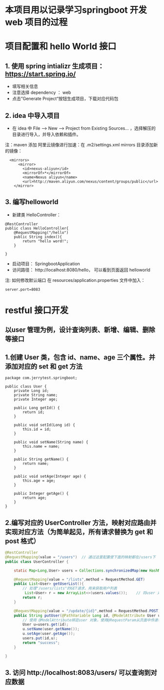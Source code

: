 
# 本项目用以记录学习springboot 开发web 项目的过程

# 项目配置和 hello World 接口
 ## 1. 使用 spring intializr 生成项目： https://start.spring.io/
- 填写相关信息
- 注意选择 dependency ： web
 - 点击”Generate Project“按钮生成项目，下载对应代码包

 ## 2. idea 中导入项目

 - 在 idea 中 File –> New –> Project from Existing Sources… ，选择解压的目录进行导入，并导入依赖和插件。

注：maven 添加 阿里云镜像进行加速：在 .m2/settings.xml mirrors 目录添加新的镜像：
```
  <mirrors>
      <mirror>
        <id>nexus-aliyun</id>
        <mirrorOf>*</mirrorOf>
        <name>Nexus aliyun</name>
        <url>http://maven.aliyun.com/nexus/content/groups/public</url>
    </mirror>
```

## 3. 编写helloworld

- 新建类 HelloController：
```
@RestController
public class HelloController{
    @RequestMapping("/hello")
    public String index(){
        return "hello word!";
    }

}
```
- 启动项目： SpringbootApplication
- 访问路径： http://localhost:8080/hello， 可以看到页面返回 helloworld

注: 如何修改默认端口
在 resources/application.properties  文件中加入：
```
server.port=8083
```



# restful 接口开发

## 以user 管理为例，设计查询列表、新增、编辑、删除等接口

## 1.创建 User 类，包含 id、name、age 三个属性。并添加对应的 set 和 get 方法

```
package com.jerrytest.springboot;

public class User {
    private Long id;
    private String name;
    private Integer age;

    public Long getId() {
        return id;
    }

    public void setId(Long id) {
        this.id = id;
    }

    public void setName(String name) {
        this.name = name;
    }

    public String getName() {
        return name;
    }

    public void setAge(Integer age) {
        this.age = age;
    }

    public Integer getAge() {
        return age;
    }
}

```

## 2.编写对应的 UserController 方法，映射对应路由并实现对应方法（为简单起见，所有请求替换为 get 和post 格式）

```Java
@RestController
@RequestMapping(value = "/users")  // 通过这里配置使下面的映射都在/users下     可以理解为模块级别的目录配置
public class UserController {

    static Map<Long,User> users = Collections.synchronizedMap(new HashMap<Long,User>());   // 创建线程安全的Map   暂时未理解具体原理

    @RequestMapping(value = "/lists",method = RequestMethod.GET)
    public List<User> getUserList(){
        // 处理"/users/lists"的GET请求，用来获取用户列表
         List<User> r = new ArrayList<>(users.values());    // 将user 对象转换为数组对象返回
        return r;
    }

    @RequestMapping(value = "/update/{id}",method = RequestMethod.POST)
    public String putUser(@PathVariable Long id, @ModelAttribute User user){
        // 使用 @ModelAttribute绑定user 对象，使用@RequestParam从页面中传递参数
        User u=users.get(id);
        u.setName(user.getName());
        u.setAge(user.getAge());
        users.put(id,u);
        return "success";
    }

}


```

## 3. 访问 http://localhost:8083/users/ 可以查询到对应数据